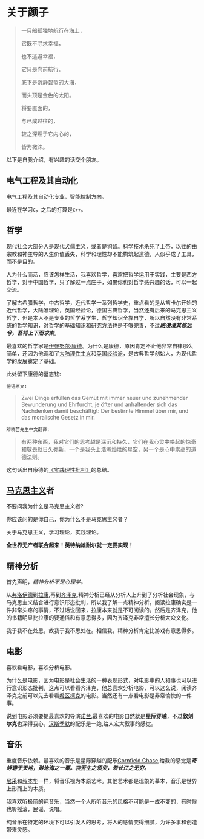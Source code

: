 # 关于颜子

>一只船孤独地航行在海上，
>
>它既不寻求幸福，
>
>也不逃避幸福，
>
>它只是向前航行，
>
>底下是沉静碧蓝的大海，
>
>而头顶是金色的太阳。
>
>将要直面的，
>
>与已成过往的，
>
>较之深埋于它内心的，
>
>皆为微沫。

以下是自我介绍，有兴趣的话交个朋友。

## 电气工程及其自动化

电气工程及其自动化专业，智能控制方向。

最近在学习`C`，之后的打算是`C++`。

## 哲学

现代社会大部分人是[现代犬儒主义](https://baike.baidu.com/item/%E7%8E%B0%E4%BB%A3%E7%8A%AC%E5%84%92%E4%B8%BB%E4%B9%89/2247237)，或者是[狗智](https://zhuanlan.zhihu.com/p/457864872)。科学技术杀死了上帝，以往的由宗教和神主导的人生价值丢失，科学和理性却不能构筑起道德，人似乎成了工具，而不是目的。

人为什么而活，应该怎样生活，我喜欢哲学，喜欢把哲学运用于实践，主要是西方哲学，对于中国哲学，只了解过一点庄子，如果你也对哲学感兴趣的话，可以一起交流。

了解古希腊哲学，中古哲学，近代哲学一系列哲学史，重点看的是从笛卡尔开始的近代哲学，大陆唯理论，英国经验论，德国古典哲学，当然还有后来的马克思主义哲学，但是本人不是专业的哲学系学生，哲学知识全靠自学，所以自然没有非常系统的哲学知识，对哲学的基础知识和研究方法也是不够完善，不过***路漫漫其修远兮，吾将上下而求索***。

最喜欢的哲学家是[伊曼努尔·康德](https://baike.baidu.com/item/%E4%BC%8A%E6%9B%BC%E5%8A%AA%E5%B0%94%C2%B7%E5%BA%B7%E5%BE%B7/2631177)。为什么是康德，原因肯定不止他非常自律那么简单，还因为他调和了[大陆理性主义](https://baike.baidu.com/item/%E5%A4%A7%E9%99%86%E7%90%86%E6%80%A7%E4%B8%BB%E4%B9%89/8751549)和[英国经验派](https://baike.baidu.com/item/%E8%8B%B1%E5%9B%BD%E7%BB%8F%E9%AA%8C%E6%B4%BE)，是古典哲学创始人，为现代哲学的发展奠定了基础。

此处留下康德的墓志铭:

`德语原文:`
>Zwei Dinge erfüllen das Gemüt mit immer neuer und zunehmender Bewunderung und Ehrfurcht, je öfter und anhaltender sich das Nachdenken damit beschäftigt: Der bestirnte Himmel über mir, und das moralische Gesetz in mir.

`邓晓芒先生中文翻译:`
>有两种东西，我对它们的思考越是深沉和持久，它们在我心灵中唤起的惊奇和敬畏就日久弥新，一个是我头上浩瀚灿烂的星空，另一个是心中崇高的道德法则。

这句话出自康德的[《实践理性批判》](https://baike.baidu.com/item/%E5%AE%9E%E8%B7%B5%E7%90%86%E6%80%A7%E6%89%B9%E5%88%A4/783518)的总结。

## [马克思主义](https://baike.baidu.com/item/%E9%A9%AC%E5%85%8B%E6%80%9D%E4%B8%BB%E4%B9%89/239051)者

不要问我为什么是马克思主义者?

你应该问的是你自己，你为什么不是马克思主义者？

关于马克思主义，学习理论，实践理论。

**全世界无产者联合起来！英特纳雄耐尔就一定要实现！**

## 精神分析

首先声明，*精神分析不是心理学。*

从[弗洛伊德](https://baike.baidu.com/item/%E8%A5%BF%E6%A0%BC%E8%92%99%E5%BE%B7%C2%B7%E5%BC%97%E6%B4%9B%E4%BC%8A%E5%BE%B7)到[拉康](https://baike.baidu.com/item/%E9%9B%85%E5%85%8B%C2%B7%E6%8B%89%E5%BA%B7/6485965),再到[齐泽克](https://baike.baidu.com/item/%E6%96%AF%E6%8B%89%E6%B2%83%E7%83%AD%C2%B7%E9%BD%90%E6%B3%BD%E5%85%8B/10917521),精神分析已经从分析人上升到了分析社会现象，与马克思主义结合进行意识形态批判，所以我了解一点精神分析。阅读拉康确实是一件非常头疼的事情，不过话说回来，拉康本来就是不可阅读的。然后是齐泽克，他的书籍明显比拉康的要通俗和有意思得多，因为齐泽克非常擅长分析大众文化。

我于我不在处思，故我于我不思处在。相信我，精神分析肯定比游戏有意思得多。

## 电影

喜欢看电影，喜欢分析电影。

为什么是电影，因为电影是社会生活的一种表现形式，对电影中的人和事也可以进行意识形态批判，这点可以看看齐泽克，他总喜欢分析电影，可以这么说，阅读齐泽克之前可以先去看看[希区柯克](https://baike.baidu.com/item/%E9%98%BF%E5%B0%94%E5%BC%97%E9%9B%B7%E5%BE%B7%C2%B7%E5%B8%8C%E5%8C%BA%E6%9F%AF%E5%85%8B/900505)的电影。当然还有一点看电影是非常愉快的一件事。

说到电影必须要提最喜欢的导演[诺兰](https://baike.baidu.com/item/%E5%85%8B%E9%87%8C%E6%96%AF%E6%89%98%E5%BC%97%C2%B7%E8%AF%BA%E5%85%B0/5306405),最喜欢的电影自然就是**星际穿越**，不过**敦刻尔克**也深得我心，[汉斯季默](https://baike.baidu.com/item/%E6%B1%89%E6%96%AF%C2%B7%E5%AD%A3%E9%BB%98/5691217)的配乐是一绝,给人宏大叙事的感觉。

## 音乐

重度音乐依赖。最喜欢的音乐是星际穿越的配乐[Cornfield Chase](https://music.163.com/#/song?id=29734857),给我的感觉是***寄蜉蝣于天地，渺沧海之一粟。哀吾生之须臾，羡长江之无穷。***

[尼采](https://baike.baidu.com/item/%E5%BC%97%E9%87%8C%E5%BE%B7%E9%87%8C%E5%B8%8C%C2%B7%E5%A8%81%E5%BB%89%C2%B7%E5%B0%BC%E9%87%87/2630781)和[叔本华](https://baike.baidu.com/item/%E4%BA%9A%E7%91%9F%C2%B7%E5%8F%94%E6%9C%AC%E5%8D%8E/8027742)一样，将音乐视为本原艺术。其他艺术都是现象的摹本，音乐是世界上形而上的本质。

我喜欢听极简的纯音乐，当然一个人所听音乐的风格不可能是一成不变的，有时候也听摇滚，民谣，说唱。

纯音乐在特定的环境下可以引发人的思考，将人的感情变得细腻，为许多事和创造带来灵感。
